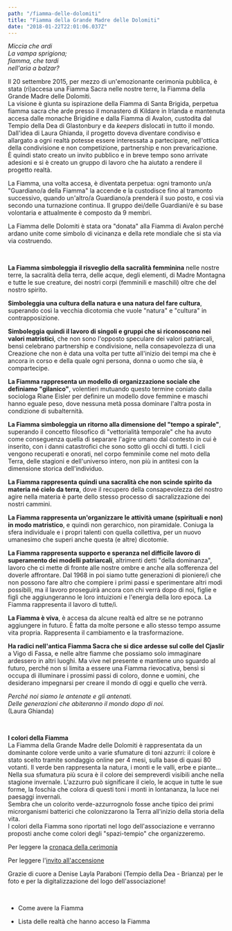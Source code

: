 ```yaml
---
path: "/fiamma-delle-dolomiti"
title: "Fiamma della Grande Madre delle Dolomiti"
date: "2018-01-22T22:01:06.037Z"
---
```


*Miccia che ardi  
La vampa sprigiona;  
fiamma, che tardi  
nell'aria a balzar?*

Il 20 settembre 2015, per mezzo di un'emozionante cerimonia pubblica, è stata (ri)accesa una Fiamma Sacra nelle nostre terre, la Fiamma della Grande Madre delle Dolomiti.  
La visione è giunta su ispirazione della Fiamma di Santa Brigida, perpetua fiamma sacra che arde presso il monastero di Kildare in Irlanda e mantenuta accesa dalle monache Brigidine e dalla Fiamma di Avalon, custodita dal Tempio della Dea di Glastonbury e da *keepers* dislocati in tutto il mondo.  
Dall'idea di Laura Ghianda, il progetto doveva diventare condiviso e allargato a ogni realtà potesse essere interessata a partecipare, nell'ottica della condivisione e non competizione, partnership e non prevaricazione.  
È quindi stato creato un invito pubblico e in breve tempo sono arrivate adesioni e si è creato un gruppo di lavoro che ha aiutato a rendere il progetto realtà.

La Fiamma, una volta accesa, è diventata perpetua: ogni tramonto un/a "Guardiano/a della Fiamma" la accende e la custodisce fino al tramonto successivo, quando un'altro/a Guardiano/a prenderà il suo posto, e così via secondo una turnazione continua. Il gruppo dei/delle Guardiani/e è su base volontaria e attualmente è composto da 9 membri.

La Fiamma delle Dolomiti è stata ora "donata" alla Fiamma di Avalon perché ardano unite come simbolo di vicinanza e della rete mondiale che si sta via via costruendo.

<br/>

**La Fiamma simboleggia il risveglio della sacralità femminina** nelle nostre terre, la sacralità della terra, delle acque, degli elementi, di Madre Montagna e tutte le sue creature, dei nostri corpi (femminili e maschili) oltre che del nostro spirito.

**Simboleggia una cultura della natura e una natura del fare cultura**, superando così la vecchia dicotomia che vuole "natura" e "cultura" in contrapposizione.

**Simboleggia quindi il lavoro di singoli e gruppi che si riconoscono nei valori matristici**, che non sono l'opposto speculare dei valori patriarcali, bensì celebrano partnership e condivisione, nella consapevolezza di una Creazione che non è data una volta per tutte all'inizio dei tempi ma che è ancora in corso e della quale ogni persona, donna o uomo che sia, è compartecipe.

**La Fiamma rappresenta un modello di organizzazione sociale che definiamo "gilanico"**, volentieri mutuando questo termine coniato dalla sociologa Riane Eisler per definire un modello dove femmine e maschi hanno eguale peso, dove nessuna metà possa dominare l'altra posta in condizione di subalternità.

**La Fiamma simboleggia un ritorno alla dimensione del "tempo a spirale"**, superando il concetto filosofico di "vettorialità temporale" che ha avuto come conseguenza quella di separare l'agire umano dal contesto in cui è inserito, con i danni catastrofici che sono sotto gli occhi di tutti. I cicli vengono recuperati e onorati, nel corpo femminile come nel moto della Terra, delle stagioni e dell'universo intero, non più in antitesi con la dimensione storica dell'individuo.

**La Fiamma rappresenta quindi una sacralità che non scinde spirito da materia né cielo da terra**, dove il recupero della consapevolezza del nostro agire nella materia è parte dello stesso processo di sacralizzazione dei nostri cammini.

**La Fiamma rappresenta un'organizzare le attività umane (spirituali e non) in modo matristico**, e quindi non gerarchico, non piramidale. Coniuga la sfera individuale e i propri talenti con quella collettiva, per un nuovo umanesimo che superi anche questa (e altre) dicotomie.

**La Fiamma rappresenta supporto e speranza nel difficile lavoro di superamento dei modelli patriarcali**, altrimenti detti "della dominanza", lavoro che ci mette di fronte alle nostre ombre e anche alla sofferenza del doverle affrontare. Dal 1968 in poi siamo tutte generazioni di pioniere/i che non possono fare altro che compiere i primi passi e sperimentare altri modi possibili, ma il lavoro proseguirà ancora con chi verrà dopo di noi, figlie e figli che aggiungeranno le loro intuizioni e l'energia della loro epoca. La Fiamma rappresenta il lavoro di tutte/i.

**La Fiamma è viva**, è accesa da alcune realtà ed altre se ne potranno aggiungere in futuro. È fatta da molte persone e allo stesso tempo assume vita propria. Rappresenta il cambiamento e la trasformazione.

**Ha radici nell'antica Fiamma Sacra che si dice ardesse sul colle del Cjaslir** a Vigo di Fassa, e nelle altre fiamme che possiamo solo immaginare ardessero in altri luoghi. Ma vive nel presente e mantiene uno sguardo al futuro, perché non si limita a essere una Fiamma rievocativa, bensì si occupa di illuminare i prossimi passi di coloro, donne e uomini, che desiderano impegnarsi per creare il mondo di oggi e quello che verrà.

*Perché noi siamo le antenate e gli antenati.  
Delle generazioni che abiteranno il mondo dopo di noi.*  
(Laura Ghianda)

<br/>

**I colori della Fiamma**  
La Fiamma della Grande Madre delle Dolomiti è rappresentata da un dominante colore verde unito a varie sfumature di toni azzurri: il colore è stato scelto tramite sondaggio online per 4 mesi, sulla base di quasi 80 votanti. Il verde ben rappresenta la natura, i monti e le valli, erbe e piante... Nella sua sfumatura più scura è il colore dei sempreverdi visibili anche nella stagione invernale. L'azzurro può significare il cielo, le acque in tutte le sue forme, la foschia che colora di questi toni i monti in lontananza, la luce nei paesaggi invernali.  
Sembra che un colorito verde-azzurrognolo fosse anche tipico dei primi microrganismi batterici che colonizzarono la Terra all'inizio della storia della vita.  
I colori della Fiamma sono riportati nel logo dell'associazione e verranno proposti anche come colori degli "spazi-tempio" che organizzeremo.

Per leggere la [cronaca della cerimonia](http://lauraghianda.blogspot.it/2015/10/fiamma-della-grande-madre-delle.html)

Per leggere l'[invito all'accensione](http://lauraghianda.blogspot.it/2015/05/cerimonia-di-creazione-e-accensione.html)

Grazie di cuore a Denise Layla Paraboni (Tempio della Dea - Brianza) per le foto e per la digitalizzazione del logo dell'associazione!

<br/>

+ Come avere la Fiamma  

+ Lista delle realtà che hanno acceso la Fiamma
